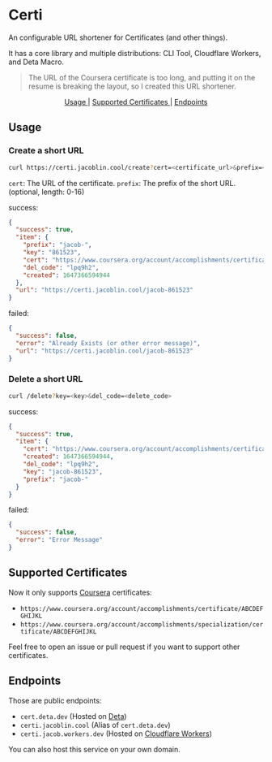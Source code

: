 # Certi

An configurable URL shortener for Certificates (and other things).

It has a core library and multiple distributions: CLI Tool, Cloudflare Workers, and Deta Macro.

> The URL of the Coursera certificate is too long, and putting it on the resume is breaking the layout, so I created this URL shortener.

<p align="center">
    <a href="#usage"> Usage </a> |
    <a href="#supported-certificates"> Supported Certificates </a> |
    <a href="#endpoints"> Endpoints </a>
</p>

## Usage

### Create a short URL

```sh
curl https://certi.jacoblin.cool/create?cert=<certificate_url>&prefix=<prefix>
```

`cert`: The URL of the certificate.
`prefix`: The prefix of the short URL. (optional, length: 0-16)

success:

```json
{
  "success": true,
  "item": {
    "prefix": "jacob-",
    "key": "861523",
    "cert": "https://www.coursera.org/account/accomplishments/certificate/RZU3FVL3SWJ4",
    "del_code": "lpq9h2",
    "created": 1647366594944
  },
  "url": "https://certi.jacoblin.cool/jacob-861523"
}
```

failed:

```json
{
  "success": false,
  "error": "Already Exists (or other error message)",
  "url": "https://certi.jacoblin.cool/jacob-861523"
}
```

### Delete a short URL

```sh
curl /delete?key=<key>&del_code=<delete_code>
```

success:

```json
{
  "success": true,
  "item": {
    "cert": "https://www.coursera.org/account/accomplishments/certificate/RZU3FVL3SWJ4",
    "created": 1647366594944,
    "del_code": "lpq9h2",
    "key": "jacob-861523",
    "prefix": "jacob-"
  }
}
```

failed:

```json
{
  "success": false,
  "error": "Error Message"
}
```

## Supported Certificates

Now it only supports [Coursera](https://www.coursera.org/) certificates:

- `https://www.coursera.org/account/accomplishments/certificate/ABCDEFGHIJKL`
- `https://www.coursera.org/account/accomplishments/specialization/certificate/ABCDEFGHIJKL`

Feel free to open an issue or pull request if you want to support other certificates.

## Endpoints

Those are public endpoints:

- `cert.deta.dev` (Hosted on [Deta](https://deta.sh/))
- `certi.jacoblin.cool` (Alias of `cert.deta.dev`)
- `certi.jacob.workers.dev` (Hosted on [Cloudflare Workers](https://workers.cloudflare.com/))

You can also host this service on your own domain.
